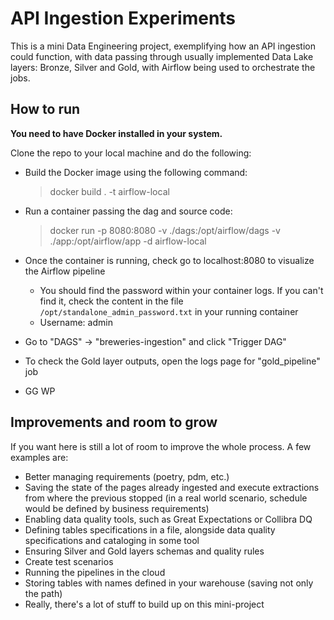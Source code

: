 # API Ingestion Experiments

This is a mini Data Engineering project, exemplifying how an API ingestion could function, with data passing through usually implemented Data Lake layers: Bronze, Silver and Gold, with Airflow being used to orchestrate the jobs.

## How to run

**You need to have Docker installed in your system.**

Clone the repo to your local machine and do the following:

- Build the Docker image using the following command:
    > docker build . -t airflow-local

- Run a container passing the dag and source code:
    > docker run -p 8080:8080 -v ./dags:/opt/airflow/dags -v ./app:/opt/airflow/app -d airflow-local

- Once the container is running, check go to localhost:8080 to visualize the Airflow pipeline
    - You should find the password within your container logs. If you can't find it, check the content in the file `/opt/standalone_admin_password.txt` in your running container
    - Username: admin

- Go to "DAGS" -> "breweries-ingestion" and click "Trigger DAG"

- To check the Gold layer outputs, open the logs page for "gold_pipeline" job

- GG WP

## Improvements and room to grow
If you want here is still a lot of room to improve the whole process. A few examples are:
- Better managing requirements (poetry, pdm, etc.)
- Saving the state of the pages already ingested and execute extractions from where the previous stopped (in a real world scenario, schedule would be defined by business requirements)
- Enabling data quality tools, such as Great Expectations or Collibra DQ
- Defining tables specifications in a file, alongside data quality specifications and cataloging in some tool
- Ensuring Silver and Gold layers schemas and quality rules
- Create test scenarios
- Running the pipelines in the cloud
- Storing tables with names defined in your warehouse (saving not only the path)
- Really, there's a lot of stuff to build up on this mini-project

